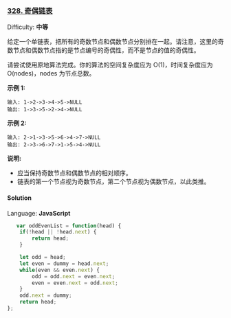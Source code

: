 ### [328\. 奇偶链表](https://leetcode-cn.com/problems/odd-even-linked-list/)

Difficulty: **中等**


给定一个单链表，把所有的奇数节点和偶数节点分别排在一起。请注意，这里的奇数节点和偶数节点指的是节点编号的奇偶性，而不是节点的值的奇偶性。

请尝试使用原地算法完成。你的算法的空间复杂度应为 O(1)，时间复杂度应为 O(nodes)，nodes 为节点总数。

**示例 1:**

```
输入: 1->2->3->4->5->NULL
输出: 1->3->5->2->4->NULL
```

**示例 2:**

```
输入: 2->1->3->5->6->4->7->NULL 
输出: 2->3->6->7->1->5->4->NULL
```

**说明:**

*   应当保持奇数节点和偶数节点的相对顺序。
*   链表的第一个节点视为奇数节点，第二个节点视为偶数节点，以此类推。


#### Solution

Language: **JavaScript**

```JavaScript
​   var oddEvenList = function(head) {
    if(!head || !head.next) {
        return head;
    }

    let odd = head;
    let even = dummy = head.next;
    while(even && even.next) {
        odd = odd.next = even.next;
        even = even.next = odd.next;
    }
    odd.next = dummy;
    return head;
};
```